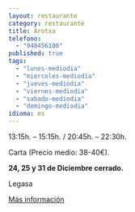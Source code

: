 ```yaml
---
layout: restaurante
category: restaurante
title: Arotxa
telefono: 
  - "948456100"
published: true
tags: 
  - "lunes-mediodia"
  - "miercoles-mediodia"
  - "jueves-mediodia"
  - "viernes-mediodia"
  - "sabado-mediodia"
  - "domingo-mediodia"
idioma: es
---
```


13:15h. – 15:15h. / 20:45h. – 22:30h.

Carta (Precio medio: 38-40€).

**24, 25 y 31 de Diciembre cerrado.**

Legasa

[Más información](http://www.consorciobertiz.org/consorcio/dondecomer/restaurantes/legasa-es-0-185/restaurante-arotxa.html)